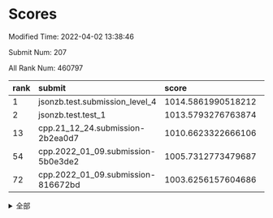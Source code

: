 # Scores

Modified Time: 2022-04-02 13:38:46

Submit Num: 207

All Rank Num: 460797

| rank |               submit               |       score        |       sigma        | pk_num |
| :--- | :--------------------------------- | :----------------- | :----------------- | :----- |
| 1    | jsonzb.test.submission_level_4     | 1014.5861990518212 | 0.8492231571250206 | 8905   |
| 2    | jsonzb.test.test_1                 | 1013.5793276763874 | 0.80232191347023   | 8911   |
| 13   | cpp.21_12_24.submission-2b2ea0d7   | 1010.6623322666106 | 0.7613286020536911 | 8903   |
| 54   | cpp.2022_01_09.submission-5b0e3de2 | 1005.7312773479687 | 0.7316703607607535 | 8907   |
| 72   | cpp.2022_01_09.submission-816672bd | 1003.6256157604686 | 0.7208756616746307 | 8901   |


<details>
<summary>全部</summary>

| rank |                 submit                 |       score        |       sigma        | pk_num |
| :--- | :------------------------------------- | :----------------- | :----------------- | :----- |
| 1    | jsonzb.test.submission_level_4         | 1014.5861990518212 | 0.8492231571250206 | 8905   |
| 2    | jsonzb.test.test_1                     | 1013.5793276763874 | 0.80232191347023   | 8911   |
| 3    | gobigger.level_3.submission_level_3_16 | 1011.6414157001161 | 0.7756272591032062 | 8903   |
| 4    | gobigger.level_3.submission_level_3_4  | 1011.4943248902754 | 0.7581971514339189 | 8909   |
| 5    | gobigger.level_3.submission_level_3_31 | 1011.2482145089155 | 0.7511022242177089 | 8904   |
| 6    | gobigger.level_3.submission_level_3_15 | 1011.2273438056094 | 0.7757246150035023 | 8902   |
| 7    | gobigger.level_3.submission_level_3_19 | 1011.1531264783563 | 0.7751387170153683 | 8902   |
| 8    | gobigger.level_3.submission_level_3_12 | 1011.0566686120403 | 0.7665767474022588 | 8905   |
| 9    | gobigger.level_3.submission_level_3_37 | 1010.8642453438924 | 0.7687222627631112 | 8903   |
| 10   | gobigger.level_3.submission_level_3_5  | 1010.8370943866171 | 0.7667968911256653 | 8910   |
| 11   | gobigger.level_3.submission_level_3_35 | 1010.7670524812943 | 0.7696302841810639 | 8907   |
| 12   | gobigger.level_3.submission_level_3_47 | 1010.7131083976293 | 0.7681763292290573 | 8906   |
| 13   | cpp.21_12_24.submission-2b2ea0d7       | 1010.6623322666106 | 0.7613286020536911 | 8903   |
| 14   | gobigger.level_3.submission_level_3_28 | 1010.5481064169136 | 0.7511659859580996 | 8905   |
| 15   | gobigger.level_3.submission_level_3_24 | 1010.5365076884774 | 0.7445424548882679 | 8906   |
| 16   | gobigger.level_3.submission_level_3_20 | 1010.4694872001328 | 0.7582459041618916 | 8903   |
| 17   | gobigger.level_3.submission_level_3_48 | 1010.4688668749433 | 0.7519594069885592 | 8898   |
| 18   | gobigger.level_3.submission_level_3_25 | 1010.4369693192785 | 0.7692023304391572 | 8903   |
| 19   | gobigger.level_3.submission_level_3_10 | 1010.2600058296147 | 0.7420146705485661 | 8903   |
| 20   | gobigger.level_3.submission_level_3_23 | 1010.2091554814922 | 0.7722782864528169 | 8905   |
| 21   | gobigger.level_3.submission_level_3_30 | 1010.1232020042918 | 0.7559870756326298 | 8905   |
| 22   | gobigger.level_3.submission_level_3_7  | 1010.1096015138337 | 0.756104318301188  | 8905   |
| 23   | gobigger.level_3.submission_level_3_2  | 1010.1059756079153 | 0.7538528423613632 | 8902   |
| 24   | gobigger.level_3.submission_level_3_45 | 1010.0846430716165 | 0.7311546712122791 | 8904   |
| 25   | gobigger.level_3.submission_level_3_27 | 1010.071772774028  | 0.7458627647877103 | 8906   |
| 26   | gobigger.level_3.submission_level_3_22 | 1010.0176326767146 | 0.7549464936170511 | 8910   |
| 27   | gobigger.level_3.submission_level_3_13 | 1010.0125430559701 | 0.7482766633032544 | 8907   |
| 28   | gobigger.level_3.submission_level_3_44 | 1009.9584188895432 | 0.7449602322763124 | 8908   |
| 29   | gobigger.level_3.submission_level_3_42 | 1009.9030226489372 | 0.7723111259945312 | 8901   |
| 30   | gobigger.level_3.submission_level_3_26 | 1009.8258146900154 | 0.769133555381152  | 8904   |
| 31   | gobigger.level_3.submission_level_3_17 | 1009.7305126103375 | 0.7544864435127303 | 8907   |
| 32   | gobigger.level_3.submission_level_3_9  | 1009.7021012086093 | 0.7771030791051514 | 8906   |
| 33   | gobigger.level_3.submission_level_3_41 | 1009.6959708886885 | 0.7379155575657635 | 8899   |
| 34   | gobigger.level_3.submission_level_3_40 | 1009.6712615163165 | 0.7504871665838952 | 8908   |
| 35   | gobigger.level_3.submission_level_3_8  | 1009.669997424814  | 0.757725501402273  | 8905   |
| 36   | gobigger.level_3.submission_level_3_0  | 1009.663789828855  | 0.7817596717520763 | 8907   |
| 37   | gobigger.level_3.submission_level_3_32 | 1009.6592229916133 | 0.7530784351501253 | 8905   |
| 38   | gobigger.level_3.submission_level_3_38 | 1009.6098266727961 | 0.7506956344900018 | 8906   |
| 39   | gobigger.level_3.submission_level_3_33 | 1009.6089206768931 | 0.7440998474810964 | 8903   |
| 40   | gobigger.level_3.submission_level_3_11 | 1009.5485228852804 | 0.7457871743341419 | 8902   |
| 41   | gobigger.level_3.submission_level_3_14 | 1009.4743158065183 | 0.7590975119188156 | 8909   |
| 42   | gobigger.level_3.submission_level_3_29 | 1009.4310761706882 | 0.7464725395483814 | 8908   |
| 43   | gobigger.level_3.submission_level_3_46 | 1009.4017096494526 | 0.7409959433139715 | 8905   |
| 44   | gobigger.level_3.submission_level_3_34 | 1009.3115104961244 | 0.7592292117746735 | 8904   |
| 45   | gobigger.level_3.submission_level_3_1  | 1009.2219155889815 | 0.7601084505223693 | 8900   |
| 46   | gobigger.level_3.submission_level_3_39 | 1009.096156293928  | 0.7491322084306749 | 8903   |
| 47   | gobigger.level_3.submission_level_3_49 | 1009.0672327543525 | 0.7500703213101324 | 8909   |
| 48   | gobigger.level_3.submission_level_3_6  | 1009.0277156350473 | 0.7456001407045667 | 8899   |
| 49   | gobigger.level_3.submission_level_3_43 | 1008.9799648423135 | 0.7647711078998165 | 8903   |
| 50   | gobigger.level_3.submission_level_3_3  | 1008.7194591283961 | 0.7427604041887305 | 8900   |
| 51   | gobigger.level_3.submission_level_3_18 | 1008.3159679741526 | 0.7579454841898272 | 8899   |
| 52   | gobigger.level_3.submission_level_3_21 | 1008.3158499436854 | 0.7351517033114818 | 8906   |
| 53   | gobigger.level_3.submission_level_3_36 | 1007.5004379412965 | 0.762767581040781  | 8904   |
| 54   | cpp.2022_01_09.submission-5b0e3de2     | 1005.7312773479687 | 0.7316703607607535 | 8907   |
| 55   | gobigger.level_1.submission_level_1_1  | 1005.3445935670463 | 0.7108778805059867 | 8909   |
| 56   | gobigger.level_1.submission_level_1_11 | 1005.1462292909733 | 0.7109173771980695 | 8904   |
| 57   | gobigger.level_1.submission_level_1_9  | 1004.8037270449352 | 0.7291541556097301 | 8904   |
| 58   | gobigger.level_1.submission_level_1_20 | 1004.7856293226598 | 0.7224074835429665 | 8906   |
| 59   | gobigger.level_1.submission_level_1_17 | 1004.3833781565355 | 0.7177409545932855 | 8905   |
| 60   | gobigger.level_1.submission_level_1_41 | 1004.2393535632432 | 0.7193314522932526 | 8901   |
| 61   | gobigger.level_1.submission_level_1_40 | 1004.1595375090932 | 0.7181363970411233 | 8902   |
| 62   | gobigger.level_1.submission_level_1_47 | 1004.1509448741134 | 0.7160952444977603 | 8902   |
| 63   | gobigger.level_1.submission_level_1_44 | 1004.1446047253028 | 0.7215898109708717 | 8903   |
| 64   | gobigger.level_1.submission_level_1_2  | 1004.1247392944388 | 0.705366997888714  | 8906   |
| 65   | gobigger.level_1.submission_level_1_49 | 1004.114209554612  | 0.7232757166490248 | 8908   |
| 66   | gobigger.level_1.submission_level_1_0  | 1004.0913045103224 | 0.7173020646725037 | 8904   |
| 67   | gobigger.level_1.submission_level_1_3  | 1004.0677319991526 | 0.7114225769471058 | 8905   |
| 68   | gobigger.level_1.submission_level_1_22 | 1004.0509531082804 | 0.7217299911711819 | 8903   |
| 69   | gobigger.level_1.submission_level_1_35 | 1004.0301542587129 | 0.7235709721405712 | 8905   |
| 70   | gobigger.level_1.submission_level_1_36 | 1004.0264111887186 | 0.7167536228876762 | 8902   |
| 71   | gobigger.level_1.submission_level_1_7  | 1004.0220725657412 | 0.7280443400906352 | 8898   |
| 72   | cpp.2022_01_09.submission-816672bd     | 1003.6256157604686 | 0.7208756616746307 | 8901   |
| 73   | gobigger.level_1.submission_level_1_18 | 1003.6073023050122 | 0.7181799854205586 | 8909   |
| 74   | gobigger.level_1.submission_level_1_26 | 1003.5864456389734 | 0.7185112666447699 | 8901   |
| 75   | gobigger.level_1.submission_level_1_6  | 1003.57047346412   | 0.7198106449684918 | 8905   |
| 76   | gobigger.level_1.submission_level_1_38 | 1003.5234921992871 | 0.7184841587830995 | 8903   |
| 77   | gobigger.level_1.submission_level_1_10 | 1003.5197046206855 | 0.718481296641743  | 8903   |
| 78   | gobigger.level_1.submission_level_1_31 | 1003.4833112255367 | 0.7188804083726622 | 8897   |
| 79   | gobigger.level_1.submission_level_1_14 | 1003.3644963458866 | 0.707490691182999  | 8907   |
| 80   | gobigger.level_1.submission_level_1_19 | 1003.3333674755175 | 0.7172899842280855 | 8900   |
| 81   | gobigger.level_1.submission_level_1_34 | 1003.3330998918384 | 0.7070086847664427 | 8907   |
| 82   | gobigger.level_1.submission_level_1_45 | 1003.297284760277  | 0.7101798374210149 | 8905   |
| 83   | gobigger.level_1.submission_level_1_46 | 1003.2856730374613 | 0.7122277802699293 | 8904   |
| 84   | gobigger.level_1.submission_level_1_29 | 1003.2436399822313 | 0.7223188653661018 | 8905   |
| 85   | gobigger.level_1.submission_level_1_28 | 1003.2240322868029 | 0.7019155543696535 | 8907   |
| 86   | gobigger.level_1.submission_level_1_4  | 1003.2056463687823 | 0.7126527349584632 | 8905   |
| 87   | gobigger.level_1.submission_level_1_12 | 1003.1945795919685 | 0.7094753679724216 | 8907   |
| 88   | gobigger.level_1.submission_level_1_33 | 1003.1755655935027 | 0.7222612208696052 | 8903   |
| 89   | gobigger.level_1.submission_level_1_48 | 1003.1345547675927 | 0.7193804362248268 | 8903   |
| 90   | gobigger.level_1.submission_level_1_30 | 1003.0319080765343 | 0.7130328963374586 | 8904   |
| 91   | gobigger.level_1.submission_level_1_37 | 1002.9827282145852 | 0.7139894121910976 | 8907   |
| 92   | gobigger.level_1.submission_level_1_5  | 1002.8860968339635 | 0.7280180823333919 | 8904   |
| 93   | gobigger.level_1.submission_level_1_27 | 1002.839491416111  | 0.7208182600843197 | 8906   |
| 94   | gobigger.level_1.submission_level_1_43 | 1002.8096302288964 | 0.7229520936589425 | 8906   |
| 95   | gobigger.level_1.submission_level_1_16 | 1002.6674232761465 | 0.716429474398058  | 8905   |
| 96   | gobigger.level_1.submission_level_1_21 | 1002.5612541783488 | 0.7094105526476657 | 8908   |
| 97   | gobigger.level_1.submission_level_1_42 | 1002.4734045539878 | 0.7123787831491203 | 8904   |
| 98   | gobigger.level_1.submission_level_1_32 | 1002.4434677063688 | 0.715184542298377  | 8906   |
| 99   | gobigger.level_1.submission_level_1_24 | 1002.4424074978577 | 0.7166922796169999 | 8902   |
| 100  | gobigger.level_1.submission_level_1_8  | 1002.4038023787537 | 0.7160359379412371 | 8910   |
| 101  | gobigger.level_1.submission_level_1_25 | 1002.2968802869779 | 0.7209326198143413 | 8903   |
| 102  | gobigger.level_1.submission_level_1_15 | 1002.2396954620536 | 0.7190564535869853 | 8908   |
| 103  | gobigger.level_1.submission_level_1_39 | 1002.1263534649905 | 0.7106003248585673 | 8905   |
| 104  | gobigger.level_1.submission_level_1_23 | 1001.8425189054842 | 0.7086111621192509 | 8902   |
| 105  | gobigger.level_1.submission_level_1_13 | 1001.816254934095  | 0.7061160506640333 | 8907   |
| 106  | gobigger.random.submission_random_6    | 997.0412330117439  | 0.7076419264932349 | 8907   |
| 107  | gobigger.random.submission_random_31   | 996.9864165372934  | 0.6978655102242176 | 8902   |
| 108  | gobigger.random.submission_random_29   | 996.8343574895151  | 0.7065324127225466 | 8908   |
| 109  | gobigger.random.submission_random_1    | 996.819639968531   | 0.7065693880684204 | 8903   |
| 110  | gobigger.random.submission_random_23   | 996.8196202784595  | 0.7115203860677352 | 8906   |
| 111  | gobigger.random.submission_random_12   | 996.7553519373372  | 0.7030540987348045 | 8902   |
| 112  | gobigger.random.submission_random_11   | 996.6152450287553  | 0.7122663332012563 | 8903   |
| 113  | gobigger.random.submission_random_5    | 996.5123601696737  | 0.7088983730884184 | 8903   |
| 114  | gobigger.random.submission_random_9    | 996.4731866585921  | 0.7136099719598082 | 8906   |
| 115  | gobigger.random.submission_random_33   | 996.4198011763106  | 0.7239359447507124 | 8903   |
| 116  | gobigger.random.submission_random_17   | 996.392506946984   | 0.7118311530313051 | 8909   |
| 117  | gobigger.random.submission_random_30   | 996.3561543135012  | 0.7134857518479626 | 8907   |
| 118  | gobigger.random.submission_random_49   | 996.2843630553879  | 0.7151157079402749 | 8904   |
| 119  | gobigger.random.submission_random_43   | 996.2659231741421  | 0.711688930443278  | 8908   |
| 120  | gobigger.random.submission_random_14   | 996.2546059334878  | 0.7084751528317328 | 8907   |
| 121  | gobigger.random.submission_random_4    | 996.2221059873231  | 0.6995672047933615 | 8904   |
| 122  | gobigger.random.submission_random_42   | 996.2143239391349  | 0.7182387078315788 | 8904   |
| 123  | gobigger.random.submission_random_15   | 996.2042357212932  | 0.7125791788882703 | 8902   |
| 124  | gobigger.random.submission_random_36   | 996.1618353311645  | 0.698253170184634  | 8901   |
| 125  | gobigger.random.submission_random_26   | 996.132476528214   | 0.716143732493347  | 8902   |
| 126  | gobigger.random.submission_random_38   | 996.0970372094905  | 0.7024875975112158 | 8903   |
| 127  | gobigger.random.submission_random_10   | 996.0896320564196  | 0.7047189046673981 | 8902   |
| 128  | gobigger.random.submission_random_2    | 996.0778192418034  | 0.7071390189679585 | 8902   |
| 129  | gobigger.random.submission_random_21   | 996.0549130556906  | 0.7144829710427727 | 8905   |
| 130  | gobigger.random.submission_random_48   | 996.0162140654609  | 0.7116262283986968 | 8908   |
| 131  | gobigger.random.submission_random_32   | 996.0093887084209  | 0.709509746800477  | 8902   |
| 132  | gobigger.random.submission_random_37   | 995.9975975510782  | 0.7220228934287987 | 8903   |
| 133  | gobigger.random.submission_random_3    | 995.9925772337709  | 0.7170280319055593 | 8907   |
| 134  | gobigger.random.submission_random_25   | 995.974440463857   | 0.7042558448104773 | 8906   |
| 135  | gobigger.random.submission_random_7    | 995.8936495416838  | 0.7214249757588549 | 8904   |
| 136  | gobigger.random.submission_random_8    | 995.8720190031082  | 0.7281556989321266 | 8903   |
| 137  | gobigger.random.submission_random_0    | 995.8536624749071  | 0.7133147361976373 | 8904   |
| 138  | gobigger.random.submission_random_18   | 995.824805205437   | 0.7136412154530496 | 8903   |
| 139  | gobigger.random.submission_random_16   | 995.8157180952472  | 0.7055171306278398 | 8906   |
| 140  | gobigger.random.submission_random_24   | 995.7895069154581  | 0.7006677254569297 | 8903   |
| 141  | gobigger.random.submission_random_44   | 995.7586555482488  | 0.708045749355003  | 8906   |
| 142  | gobigger.random.submission_random_19   | 995.7442591129964  | 0.7181030301708221 | 8902   |
| 143  | gobigger.random.submission_random_35   | 995.7341113640007  | 0.7036655293320925 | 8904   |
| 144  | gobigger.random.submission_random_45   | 995.700463630046   | 0.7144820066592346 | 8903   |
| 145  | gobigger.random.submission_random_13   | 995.6744939958688  | 0.7082439019167152 | 8903   |
| 146  | gobigger.random.submission_random_27   | 995.6182858831131  | 0.7112750221576243 | 8907   |
| 147  | gobigger.random.submission_random_39   | 995.6106554742089  | 0.7035354689837393 | 8902   |
| 148  | gobigger.random.submission_random_41   | 995.6052524238595  | 0.7073386268921288 | 8902   |
| 149  | gobigger.random.submission_random_46   | 995.3788515170137  | 0.7263906507098039 | 8901   |
| 150  | gobigger.random.submission_random_22   | 995.3091451116671  | 0.7327489634932115 | 8905   |
| 151  | gobigger.random.submission_random_20   | 995.2570711669865  | 0.7196572246100489 | 8902   |
| 152  | gobigger.random.submission_random_40   | 995.1978527146457  | 0.7031394063339005 | 8900   |
| 153  | gobigger.random.submission_random_47   | 995.1267565237863  | 0.7176720782750174 | 8904   |
| 154  | gobigger.random.submission_random_28   | 995.0719203670391  | 0.7100429122415279 | 8907   |
| 155  | gobigger.random.submission_random_34   | 995.022118926818   | 0.7256072216623024 | 8902   |
| 156  | gobigger.level_2.submission_level_2_43 | 994.7019397268435  | 0.7196203639995247 | 8905   |
| 157  | gobigger.level_2.submission_level_2_35 | 994.4000828352924  | 0.7334254944577048 | 8905   |
| 158  | gobigger.level_2.submission_level_2_36 | 994.3685707412201  | 0.7222753266223912 | 8903   |
| 159  | gobigger.level_2.submission_level_2_49 | 993.1231176836163  | 0.7440164216869852 | 8903   |
| 160  | gobigger.level_2.submission_level_2_27 | 993.0964451117703  | 0.7348510400699294 | 8905   |
| 161  | gobigger.level_2.submission_level_2_19 | 993.0723308463005  | 0.7307746332166076 | 8912   |
| 162  | gobigger.level_2.submission_level_2_4  | 993.0675094359501  | 0.7351550102969489 | 8902   |
| 163  | gobigger.level_2.submission_level_2_34 | 992.9310234306469  | 0.7443785230099519 | 8901   |
| 164  | gobigger.level_2.submission_level_2_16 | 992.9160883580872  | 0.7416835124722284 | 8902   |
| 165  | gobigger.level_2.submission_level_2_46 | 992.847498756135   | 0.7526253430380306 | 8903   |
| 166  | gobigger.level_2.submission_level_2_10 | 992.837955900488   | 0.7433787658064906 | 8902   |
| 167  | gobigger.level_2.submission_level_2_40 | 992.7845524476096  | 0.7306340251396151 | 8902   |
| 168  | gobigger.level_2.submission_level_2_32 | 992.7737838840486  | 0.7656656049242163 | 8906   |
| 169  | gobigger.level_2.submission_level_2_18 | 992.6963752461564  | 0.7338076116591981 | 8905   |
| 170  | gobigger.level_2.submission_level_2_47 | 992.6833306321244  | 0.7532170202118079 | 8903   |
| 171  | gobigger.level_2.submission_level_2_41 | 992.6153016141155  | 0.7513564039909802 | 8908   |
| 172  | gobigger.level_2.submission_level_2_15 | 992.5227989426853  | 0.7516933535435918 | 8903   |
| 173  | gobigger.level_2.submission_level_2_37 | 992.4963532516838  | 0.7466165120720886 | 8904   |
| 174  | gobigger.level_2.submission_level_2_5  | 992.4826260476108  | 0.7490187411243785 | 8905   |
| 175  | gobigger.level_2.submission_level_2_31 | 992.3968044071203  | 0.7515375089050579 | 8905   |
| 176  | gobigger.level_2.submission_level_2_30 | 992.3815969492507  | 0.7447263930935049 | 8905   |
| 177  | gobigger.level_2.submission_level_2_14 | 992.3635722735002  | 0.7416177925681382 | 8904   |
| 178  | gobigger.level_2.submission_level_2_12 | 992.2333879455732  | 0.7545147984626761 | 8903   |
| 179  | gobigger.level_2.submission_level_2_25 | 992.0367017267005  | 0.7512188531113171 | 8902   |
| 180  | gobigger.level_2.submission_level_2_45 | 991.9813427696909  | 0.7400613968831726 | 8907   |
| 181  | gobigger.level_2.submission_level_2_24 | 991.940818469287   | 0.761152114125721  | 8908   |
| 182  | gobigger.level_2.submission_level_2_11 | 991.9317763563945  | 0.7404977652374022 | 8902   |
| 183  | gobigger.level_2.submission_level_2_3  | 991.9261048910045  | 0.7359131587117037 | 8909   |
| 184  | gobigger.level_2.submission_level_2_33 | 991.9091260434652  | 0.7517841175818526 | 8902   |
| 185  | gobigger.level_2.submission_level_2_7  | 991.7052027502743  | 0.7407635899491478 | 8907   |
| 186  | gobigger.level_2.submission_level_2_21 | 991.6894657414857  | 0.7544373791803239 | 8905   |
| 187  | gobigger.level_2.submission_level_2_20 | 991.6359358366564  | 0.7595545975994511 | 8905   |
| 188  | gobigger.level_2.submission_level_2_44 | 991.6264416565987  | 0.7524798012236754 | 8900   |
| 189  | gobigger.level_2.submission_level_2_28 | 991.5929135664471  | 0.7587352883076909 | 8907   |
| 190  | gobigger.level_2.submission_level_2_26 | 991.5878927631611  | 0.7817922499826974 | 8903   |
| 191  | gobigger.level_2.submission_level_2_0  | 991.4241229580848  | 0.7350804957688046 | 8906   |
| 192  | gobigger.level_2.submission_level_2_1  | 991.3717763459251  | 0.7527622533123886 | 8903   |
| 193  | gobigger.level_2.submission_level_2_48 | 991.3193546684226  | 0.7629932638534996 | 8905   |
| 194  | gobigger.level_2.submission_level_2_22 | 991.2750278392817  | 0.7595813840187668 | 8905   |
| 195  | gobigger.level_2.submission_level_2_13 | 991.2506359955432  | 0.7559316034103722 | 8903   |
| 196  | gobigger.level_2.submission_level_2_8  | 991.2386043619914  | 0.7571937371699036 | 8898   |
| 197  | gobigger.level_2.submission_level_2_9  | 991.1820706611751  | 0.7563078301681395 | 8900   |
| 198  | gobigger.level_2.submission_level_2_6  | 991.1062958324022  | 0.7487747706317529 | 8906   |
| 199  | gobigger.level_2.submission_level_2_42 | 990.9469630636104  | 0.7670846112618652 | 8908   |
| 200  | gobigger.level_2.submission_level_2_39 | 990.7557772148252  | 0.7592982841629441 | 8903   |
| 201  | gobigger.level_2.submission_level_2_38 | 990.517943529167   | 0.7620808479832195 | 8904   |
| 202  | gobigger.level_2.submission_level_2_29 | 990.4582618529313  | 0.7592236884505872 | 8908   |
| 203  | gobigger.level_2.submission_level_2_17 | 990.454065563667   | 0.7638723012607047 | 8902   |
| 204  | gobigger.level_2.submission_level_2_2  | 990.4524282428492  | 0.7774542112657602 | 8901   |
| 205  | gobigger.level_2.submission_level_2_23 | 990.3569763095406  | 0.770192832533952  | 8901   |
| 206  | gobigger.none.submission_none_0        | 979.1098614288617  | 1.376828722752086  | 8904   |
| 207  | gobigger.none.submission_none_1        | 974.0542809362429  | 1.7879744737912848 | 8904   |

</details>